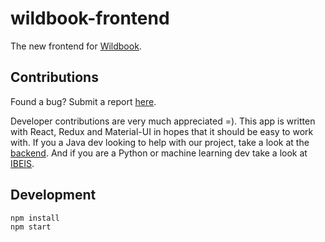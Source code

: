 # wildbook-frontend

The new frontend for [Wildbook](https://github.com/WildbookOrg/Wildbook).

## Contributions 

Found a bug? Submit a report [here](https://github.com/WildbookOrg/wildbook-frontend/issues/new).

Developer contributions are very much appreciated =). This app is written with React, Redux and Material-UI in hopes that it should be easy to work with. If you a Java dev looking to help with our project, take a look at the [backend](https://github.com/WildbookOrg/Wildbook). And if you are a Python or machine learning dev take a look at [IBEIS](https://github.com/WildbookOrg/ibeis). 

## Development 
```js
npm install 
npm start 
```

